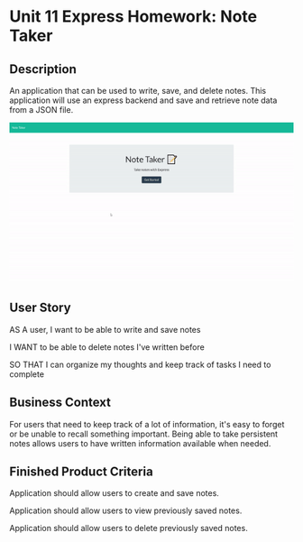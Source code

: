 # Unit 11 Express Homework: Note Taker

## Description

An application that can be used to write, save, and delete notes. This application will use an express backend and save and retrieve note data from a JSON file.

![Demo](noteTakerDemo.gif)

## User Story

AS A user, I want to be able to write and save notes

I WANT to be able to delete notes I've written before

SO THAT I can organize my thoughts and keep track of tasks I need to complete

## Business Context

For users that need to keep track of a lot of information, it's easy to forget or be unable to recall something important. Being able to take persistent notes allows users to have written information available when needed.

## Finished Product Criteria

Application should allow users to create and save notes.

Application should allow users to view previously saved notes.

Application should allow users to delete previously saved notes.
